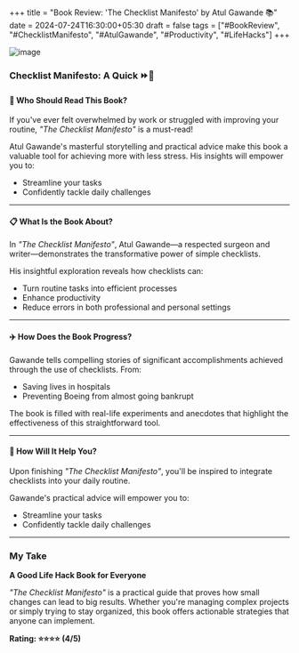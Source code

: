 +++
title = "Book Review: 'The Checklist Manifesto' by Atul Gawande 📚"
date = 2024-07-24T16:30:00+05:30
draft = false
tags = ["#BookReview", "#ChecklistManifesto", "#AtulGawande", "#Productivity", "#LifeHacks"]
+++

![image](Book.jpg)

### Checklist Manifesto: A Quick ⏩📖

#### 🌟 **Who Should Read This Book?**

If you've ever felt overwhelmed by work or struggled with improving your routine, _"The Checklist Manifesto"_ is a must-read!  

Atul Gawande's masterful storytelling and practical advice make this book a valuable tool for achieving more with less stress. His insights will empower you to:

- Streamline your tasks  
- Confidently tackle daily challenges  

---

#### 📋 **What Is the Book About?**

In _"The Checklist Manifesto"_, Atul Gawande—a respected surgeon and writer—demonstrates the transformative power of simple checklists.  

His insightful exploration reveals how checklists can:

- Turn routine tasks into efficient processes  
- Enhance productivity  
- Reduce errors in both professional and personal settings  

---

#### ✈️ **How Does the Book Progress?**

Gawande tells compelling stories of significant accomplishments achieved through the use of checklists. From:

- Saving lives in hospitals  
- Preventing Boeing from almost going bankrupt  

The book is filled with real-life experiments and anecdotes that highlight the effectiveness of this straightforward tool.

---

#### 📝 **How Will It Help You?**

Upon finishing _"The Checklist Manifesto"_, you'll be inspired to integrate checklists into your daily routine.  

Gawande's practical advice will empower you to:

- Streamline your tasks  
- Confidently tackle daily challenges  

---

### **My Take**

**A Good Life Hack Book for Everyone**

_"The Checklist Manifesto"_ is a practical guide that proves how small changes can lead to big results. Whether you're managing complex projects or simply trying to stay organized, this book offers actionable strategies that anyone can implement.

**Rating: ⭐⭐⭐⭐ (4/5)**

